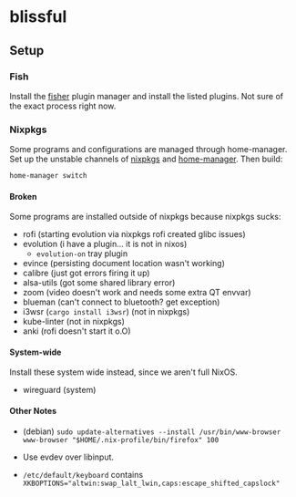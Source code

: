 # blissful

## Setup

### Fish

Install the [fisher](https://github.com/jorgebucaran/fisher) plugin manager and
install the listed plugins. Not sure of the exact process right now.

### Nixpkgs

Some programs and configurations are managed through home-manager. Set up the
unstable channels of [nixpkgs](https://nixos.org/download.html) and
[home-manager](https://github.com/nix-community/home-manager). Then build:

```bash
home-manager switch
```

#### Broken

Some programs are installed outside of nixpkgs because nixpkgs sucks:

- rofi (starting evolution via nixpkgs rofi created glibc issues)
- evolution (i have a plugin... it is not in nixos)
  - `evolution-on` tray plugin
- evince (persisting document location wasn't working)
- calibre (just got errors firing it up)
- alsa-utils (got some shared library error)
- zoom (video doesn't work and needs some extra QT envvar)
- blueman (can't connect to bluetooth? get exception)
- i3wsr (`cargo install i3wsr`) (not in nixpkgs)
- kube-linter (not in nixpkgs)
- anki (rofi doesn't start it o.O)

#### System-wide

Install these system wide instead, since we aren't full NixOS.

- wireguard (system)

#### Other Notes

- (debian) `sudo update-alternatives --install /usr/bin/www-browser www-browser "$HOME/.nix-profile/bin/firefox" 100`

- Use evdev over libinput.
- `/etc/default/keyboard` contains `XKBOPTIONS="altwin:swap_lalt_lwin,caps:escape_shifted_capslock"`
